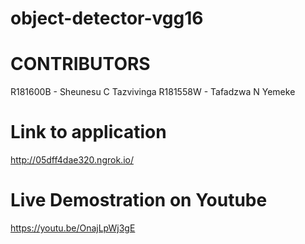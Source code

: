 # object-detector-vgg16

# CONTRIBUTORS
R181600B - Sheunesu C Tazvivinga
R181558W - Tafadzwa N Yemeke
 
# Link to application
http://05dff4dae320.ngrok.io/

# Live Demostration on Youtube
https://youtu.be/OnajLpWj3gE

